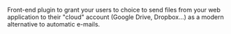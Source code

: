 <!--
name: 'send2cloud'
tools: ['Vanilla JS']
completeness: 0
-->

Front-end plugin to grant your users to choice to send files from your web application to their "cloud" account (Google Drive, Dropbox...) as a modern alternative to automatic e-mails.